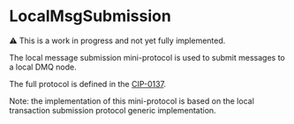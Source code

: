 # LocalMsgSubmission

:warning: This is a work in progress and not yet fully implemented.

The local message submission mini-protocol is used to submit messages to a local DMQ node.

The full protocol is defined in the [CIP-0137](https://github.com/cardano-scaling/CIPs/tree/master/CIP-0137#local-message-submission-mini-protocol).

Note: the implementation of this mini-protocol is based on the local transaction submission protocol generic implementation.
